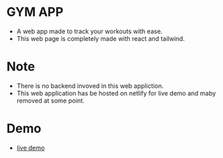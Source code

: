 # GYM APP
- A web app made to track your workouts with ease. 
- This web page is completely made with react and tailwind.
# Note
- There is no backend invoved in this web appliction. 
- This web application has be hosted on netlify for live demo and maby removed at some point.
# Demo
- [live demo](https://fit-with-krishna.netlify.app/)
